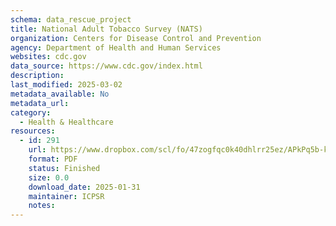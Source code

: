 ```yaml
---
schema: data_rescue_project 
title: National Adult Tobacco Survey (NATS)
organization: Centers for Disease Control and Prevention
agency: Department of Health and Human Services
websites: cdc.gov
data_source: https://www.cdc.gov/index.html
description: 
last_modified: 2025-03-02
metadata_available: No
metadata_url: 
category:
  - Health & Healthcare 
resources:
  - id: 291
    url: https://www.dropbox.com/scl/fo/47zogfqc0k40dhlrr25ez/APkPq5b-kUiml1WtxH7F9Mk?rlkey=bgfx8uhozbh6yj9l649papg8r&dl=0
    format: PDF
    status: Finished
    size: 0.0
    download_date: 2025-01-31
    maintainer: ICPSR
    notes: 
---
```

